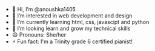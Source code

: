 - 👋 Hi, I’m @anoushka1405
- 👀 I’m interested in web development and design
- 🌱 I’m currently learning html, css, javascipt and python
- 💞️ I’m looking learn and grow my technical skills
- 😄 Pronouns: She/her
- ⚡ Fun fact: I'm a Trinity grade 6 certified pianist!

<!---
anoushka1405/anoushka1405 is a ✨ special ✨ repository because its `README.md` (this file) appears on your GitHub profile.
You can click the Preview link to take a look at your changes.
--->

